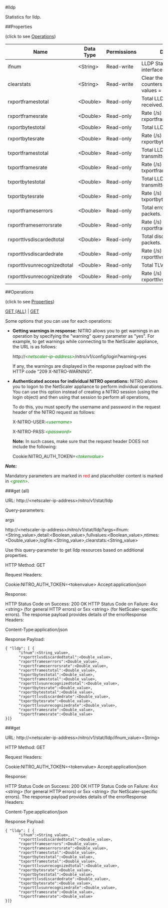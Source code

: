 #lldp

Statistics for lldp.


##Properties 
<span>(click to see [Operations](#operations))</span>


<table><thead><tr><th>Name</th><th> Data Type</th><th> Permissions</th><th>Description</th></tr></thead><tbody><tr><td>ifnum</td><td>&lt;String></td><td>Read-write</td><td>LLDP Statistics per interfaces.</td><tr><tr><td>clearstats</td><td>&lt;String></td><td>Read-write</td><td>Clear the statsistics / counters.&lt;br>Possible values = basic, full</td><tr><tr><td>rxportframestotal</td><td>&lt;Double></td><td>Read-only</td><td>Total LLDP Packets received.</td><tr><tr><td>rxportframesrate</td><td>&lt;Double></td><td>Read-only</td><td>Rate (/s) counter for rxportframestotal</td><tr><tr><td>rxportbytestotal</td><td>&lt;Double></td><td>Read-only</td><td>Total LLDP bytes received</td><tr><tr><td>rxportbytesrate</td><td>&lt;Double></td><td>Read-only</td><td>Rate (/s) counter for rxportbytestotal</td><tr><tr><td>txportframestotal</td><td>&lt;Double></td><td>Read-only</td><td>Total LLDP Packets transmitted</td><tr><tr><td>txportframesrate</td><td>&lt;Double></td><td>Read-only</td><td>Rate (/s) counter for txportframestotal</td><tr><tr><td>txportbytestotal</td><td>&lt;Double></td><td>Read-only</td><td>Total LLDP bytes transmitted.</td><tr><tr><td>txportbytesrate</td><td>&lt;Double></td><td>Read-only</td><td>Rate (/s) counter for txportbytestotal</td><tr><tr><td>rxportframeserrors</td><td>&lt;Double></td><td>Read-only</td><td>Total errors in LLDP packets.</td><tr><tr><td>rxportframeserrorsrate</td><td>&lt;Double></td><td>Read-only</td><td>Rate (/s) counter for rxportframeserrors</td><tr><tr><td>rxporttlvsdiscardedtotal</td><td>&lt;Double></td><td>Read-only</td><td>Total discarded LLDP packets.</td><tr><tr><td>rxporttlvsdiscardedrate</td><td>&lt;Double></td><td>Read-only</td><td>Rate (/s) counter for rxporttlvsdiscardedtotal</td><tr><tr><td>rxporttlvsunrecognizedtotal</td><td>&lt;Double></td><td>Read-only</td><td>Total TLVs not Recognised.</td><tr><tr><td>rxporttlvsunrecognizedrate</td><td>&lt;Double></td><td>Read-only</td><td>Rate (/s) counter for rxporttlvsunrecognizedtotal</td><tr></tbody></table>
##Operations 
<span>(click to see [Properties](#properties))</span>


[GET (ALL)](#get-(all)) | [GET](#get)


Some options that you can use for each operations:
<ul><li><p><b>Getting warnings in response:</b> NITRO allows you to get warnings in an operation by specifying the "warning" query parameter as "yes". For example, to get warnings while connecting to the NetScaler appliance, the URL is as follows:</p><p>http://<span style="color:green;font-style:italic;">&lt;netscaler-ip-address&gt;</span>/nitro/v1/config/login?warning=yes</p><p>If any, the warnings are displayed in the response payload with the HTTP code "209 X-NITRO-WARNING".</p></li><li><p><b>Authenticated access for individual NITRO operations:</b> NITRO allows you to logon to the NetScaler appliance to perform individual operations. You can use this option instead of creating a NITRO session (using the login object) and then using that session to perform all operations,</p><p>To do this, you must specify the username and password in the request header of the NITRO request as follows:</p><p>X-NITRO-USER:<span style="color:green;font-style:italic;">&lt;username&gt;</span></p><p>X-NITRO-PASS:<span style="color:green;font-style:italic;">&lt;password&gt;</span></p><p><b>Note:</b> In such cases, make sure that the request header DOES not include the following:</p><p>Cookie:NITRO_AUTH_TOKEN=<span style="color:green;font-style:italic;">&lt;tokenvalue&gt;</span></p></li></ul>



***Note:*** 
Mandatory parameters are marked in <span style="color:#FF0000;">red</span> and placeholder content is marked in <span style="color:green;font-style:italic">&lt;green&gt;</span>.

###get (all)



URL: http://&lt;netscaler-ip-address&gt;/nitro/v1/stat/lldp
Query-parameters:
args
http://&lt;netscaler-ip-address&gt;/nitro/v1/stat/lldp?args=ifnum:&lt;String_value&gt;,detail:&lt;Boolean_value&gt;,fullvalues:&lt;Boolean_value&gt;,ntimes:&lt;Double_value&gt;,logfile:&lt;String_value&gt;,clearstats:&lt;String_value&gt;
Use this query-parameter to get lldp resources based on additional properties.



HTTP Method: GET
Request Headers:

Cookie:NITRO_AUTH_TOKEN=&lt;tokenvalue&gt;Accept:application/json

Response:
HTTP Status Code on Success: 200 OKHTTP Status Code on Failure: 4xx &lt;string&gt; (for general HTTP errors) or 5xx &lt;string&gt; (for NetScaler-specific errors). The response payload provides details of the errorResponse Headers:

Content-Type:application/json

Response Payload: ```{ "lldp": [ {      "ifnum":<String_value>,      "rxporttlvsdiscardedtotal":<Double_value>,      "rxportframeserrors":<Double_value>,      "rxportframeserrorsrate":<Double_value>,      "rxportframestotal":<Double_value>,      "txportbytestotal":<Double_value>,      "txportframestotal":<Double_value>,      "rxporttlvsunrecognizedtotal":<Double_value>,      "rxportbytesrate":<Double_value>,      "rxportbytestotal":<Double_value>,      "rxporttlvsdiscardedrate":<Double_value>,      "txportbytesrate":<Double_value>,      "rxporttlvsunrecognizedrate":<Double_value>,      "rxportframesrate":<Double_value>,      "txportframesrate":<Double_value>}]}```



###get



URL: http://&lt;netscaler-ip-address&gt;/nitro/v1/stat/lldp/ifnum_value&gt;&lt;String&gt;
HTTP Method: GET
Request Headers:

Cookie:NITRO_AUTH_TOKEN=&lt;tokenvalue&gt;Accept:application/json

Response:
HTTP Status Code on Success: 200 OKHTTP Status Code on Failure: 4xx &lt;string&gt; (for general HTTP errors) or 5xx &lt;string&gt; (for NetScaler-specific errors). The response payload provides details of the errorResponse Headers:

Content-Type:application/json

Response Payload: ```{ "lldp": [ {      "ifnum":<String_value>,      "rxporttlvsdiscardedtotal":<Double_value>,      "rxportframeserrors":<Double_value>,      "rxportframeserrorsrate":<Double_value>,      "rxportframestotal":<Double_value>,      "txportbytestotal":<Double_value>,      "txportframestotal":<Double_value>,      "rxporttlvsunrecognizedtotal":<Double_value>,      "rxportbytesrate":<Double_value>,      "rxportbytestotal":<Double_value>,      "rxporttlvsdiscardedrate":<Double_value>,      "txportbytesrate":<Double_value>,      "rxporttlvsunrecognizedrate":<Double_value>,      "rxportframesrate":<Double_value>,      "txportframesrate":<Double_value>}]}```



